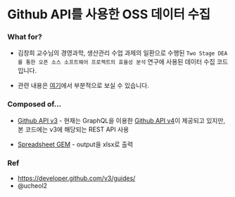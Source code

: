 # Github API를 사용한 OSS 데이터 수집

### What for?

- 김창희 교수님의 경영과학, 생산관리 수업 과제의 일환으로 수행된 
`Two Stage DEA를 통한 오픈 소스 소프트웨어 프로젝트의 효율성 분석` 연구에 사용된 데이터 수집 코드입니다.

- 관련 내용은 [여기](https://jaeyoon.io/lab)에서 부분적으로 보실 수 있습니다.

### Composed of...

- [Github API v3](https://developer.github.com/v3/) - 현재는 GraphQL을 이용한 [Github API v4](https://developer.github.com/v4/)이 제공되고 있지만, 본 코드에는 v3에 해당되는 REST API 사용

- [Spreadsheet GEM](https://github.com/zdavatz/spreadsheet) - output을 xlsx로 출력

### Ref

- https://developer.github.com/v3/guides/
- @ucheol2
